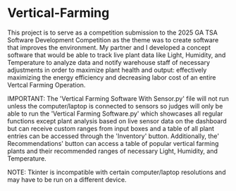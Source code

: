 # Vertical-Farming
This project is to serve as a competition submission to the 2025 GA TSA Software Development Competition as the theme was to create software that improves the environment. My partner and I developed a concept software that would be able to track live plant data like Light, Humidity, and Temperature to analyze data and notify warehouse staff of necessary adjustments in order to maximize plant health and output: effectively maximizing the energy efficiency and decreasing labor cost of an entire Vertcal Farming Operation.

IMPORTANT: The 'Vertical Farming Software With Sensor.py' file will not run unless the computer/laptop is connected to sensors so judges will only be able to run the 'Vertical Farming Software.py' which showcases all regular functions except plant analysis based on live sensor data on the dashboard but can receive custom ranges from input boxes and a table of all plant entries can be accessed through the 'Inventory' button. Additionally, the' Recommendations' button can access a table of popular vertical farming plants and their recommended ranges of necessary Light, Humidity, and Temperature.
  
NOTE: Tkinter is incompatible with certain computer/laptop resolutions and may have to be run on a different device.
